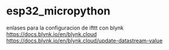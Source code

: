 # esp32_micropython


enlases para la configuracion de ifttt con blynk
https://docs.blynk.io/en/blynk.cloud
https://docs.blynk.io/en/blynk.cloud/update-datastream-value
